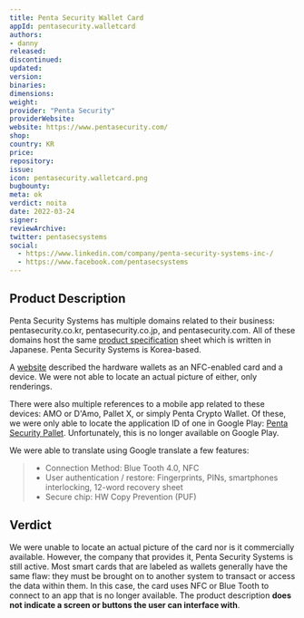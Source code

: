 ```yaml
---
title: Penta Security Wallet Card
appId: pentasecurity.walletcard
authors:
- danny
released: 
discontinued: 
updated: 
version: 
binaries: 
dimensions: 
weight: 
provider: "Penta Security"
providerWebsite: 
website: https://www.pentasecurity.com/
shop: 
country: KR
price: 
repository: 
issue: 
icon: pentasecurity.walletcard.png
bugbounty: 
meta: ok
verdict: noita
date: 2022-03-24
signer: 
reviewArchive: 
twitter: pentasecsystems
social:
  - https://www.linkedin.com/company/penta-security-systems-inc-/
  - https://www.facebook.com/pentasecsystems 
---
```


## Product Description

Penta Security Systems has multiple domains related to their business: pentasecurity.co.kr, pentasecurity.co.jp, and pentasecurity.com. All of these domains host the same [product specification](https://www.pentasecurity.com/wp-content/uploads/2018/08/Brochure_Penta-Cryptowallet-pallet_JP_180605.pdf) sheet which is written in Japanese. Penta Security Systems is Korea-based.

A [website](https://internetofbusiness.com/security-firm-announces-cryptowallets/) described the hardware wallets as an NFC-enabled card and a device. We were not able to locate an actual picture of either, only renderings.

There were also multiple references to a mobile app related to these devices: AMO or D'Amo, Pallet X, or simply Penta Crypto Wallet. Of these, we were only able to locate the application ID of one in Google Play: [Penta Security Pallet](https://play.google.com/store/apps/details?id=com.pentasecurity.pallet). Unfortunately, this is no longer available on Google Play. 

We were able to translate using Google translate a few features: 

> - Connection Method: Blue Tooth 4.0, NFC
> - User authentication / restore: Fingerprints, PINs, smartphones interlocking, 12-word recovery sheet
> - Secure chip: HW Copy Prevention (PUF)

## Verdict 

We were unable to locate an actual picture of the card nor is it commercially available. However, the company that provides it, Penta Security Systems is still active. Most smart cards that are labeled as wallets generally have the same flaw: they must be brought on to another system to transact or access the data within them. In this case, the card uses NFC or Blue Tooth to connect to an app that is no longer available. The product description **does not indicate a screen or buttons the user can interface with**.   


